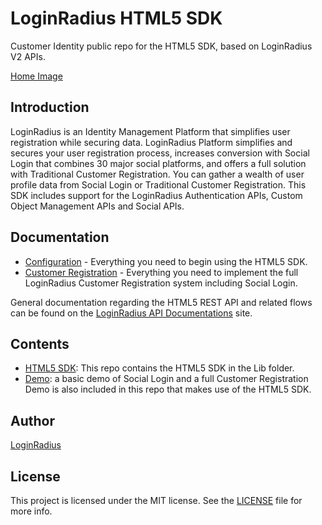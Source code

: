# LoginRadius HTML5 SDK

Customer Identity public repo for the HTML5 SDK, based on LoginRadius V2 APIs.

[Home Image](http://docs.lrcontent.com/resources/github/banner-1544x500.png)

## Introduction ##
LoginRadius is an Identity Management Platform that simplifies user registration while securing data. LoginRadius Platform simplifies and secures your user registration process, increases conversion with Social Login that combines 30 major social platforms, and offers a full solution with Traditional Customer Registration. You can gather a wealth of user profile data from Social Login or Traditional Customer Registration. This SDK includes support for the LoginRadius Authentication APIs, Custom Object Management APIs and Social APIs.

## Documentation

* [Configuration](https://docs.loginradius.com/api/v2/sdk-libraries/html5-js) - Everything you need to begin using the HTML5 SDK.
* [Customer Registration](https://docs.loginradius.com/api/v2/user-registration/user-registration-getting-started) - Everything you need to implement the full LoginRadius Customer Registration system including Social Login.


General documentation regarding the HTML5 REST API and related flows can be found on the [LoginRadius API Documentations](http://apidocs.loginradius.com/) site. 


## Contents 

* [HTML5 SDK](https://github.com/LoginRadius/html5-sdk/blob/master/lib/LoginRadiusSDK.2.0.1.js): This repo contains the HTML5 SDK in the Lib folder.
* [Demo](https://github.com/LoginRadius/html5-sdk/tree/master/demo): a basic demo of Social Login and a full Customer Registration Demo is also included in this repo that makes use of the HTML5 SDK.

## Author

[LoginRadius](https://www.loginradius.com/)

## License

This project is licensed under the MIT license. See the [LICENSE](LICENSE) file for more info.
